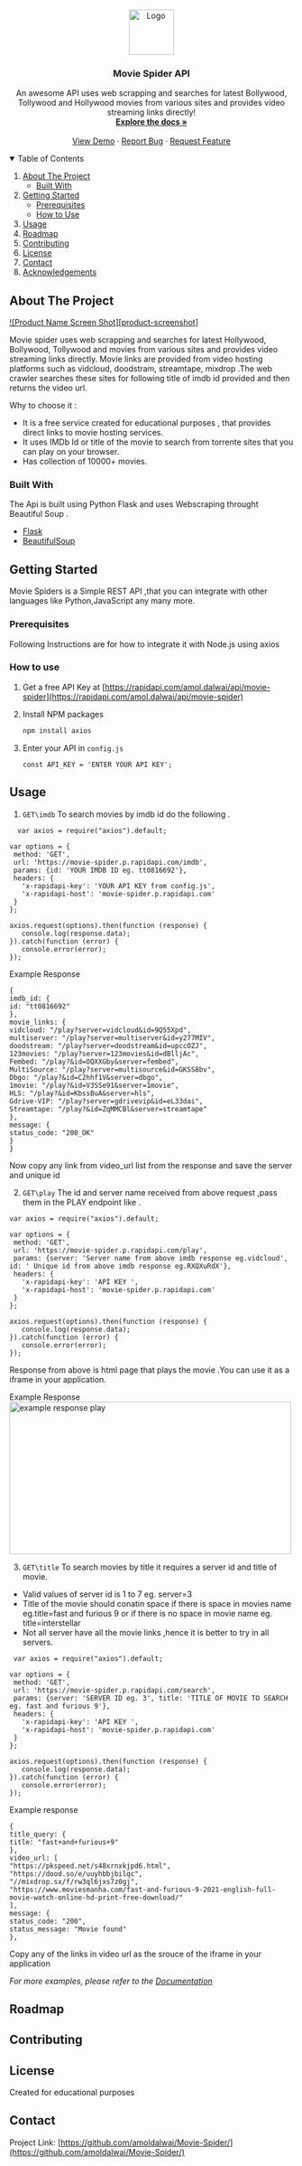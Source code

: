 
<!-- [![Contributors][contributors-shield]][contributors-url]
[![Forks][forks-shield]][forks-url]
[![Stargazers][stars-shield]][stars-url]
[![Issues][issues-shield]][issues-url]
[![MIT License][license-shield]][license-url]
[![LinkedIn][linkedin-shield]][linkedin-url] -->



<!-- PROJECT LOGO -->
<br />
<p align="center">
  <a href="https://github.com/othneildrew/Best-README-Template">
    <img src="https://github.com/amoldalwai/Movie-Spider/blob/main/WatchAnyMovieLogo.png" alt="Logo" width="80" height="80">
  </a>

  <h3 align="center">Movie Spider API</h3>

  <p align="center">
    An awesome API uses web scrapping and searches for latest Bollywood, Tollywood and Hollywood movies from various sites and provides video streaming links directly!
    <br />
    <a href="https://github.com/othneildrew/Best-README-Template"><strong>Explore the docs »</strong></a>
    <br />
    <br />
    <a href="https://github.com/othneildrew/Best-README-Template">View Demo</a>
    ·
    <a href="https://github.com/othneildrew/Best-README-Template/issues">Report Bug</a>
    ·
    <a href="https://github.com/othneildrew/Best-README-Template/issues">Request Feature</a>
  </p>
</p>



<!-- TABLE OF CONTENTS -->
<details open="open">
  <summary>Table of Contents</summary>
  <ol>
    <li>
      <a href="#about-the-project">About The Project</a>
      <ul>
        <li><a href="#built-with">Built With</a></li>
      </ul>
    </li>
    <li>
      <a href="#getting-started">Getting Started</a>
      <ul>
        <li><a href="#prerequisites">Prerequisites</a></li>
        <li><a href="#installation">How to Use</a></li>
      </ul>
    </li>
    <li><a href="#usage">Usage</a></li>
    <li><a href="#roadmap">Roadmap</a></li>
    <li><a href="#contributing">Contributing</a></li>
    <li><a href="#license">License</a></li>
    <li><a href="#contact">Contact</a></li>
    <li><a href="#acknowledgements">Acknowledgements</a></li>
  </ol>
</details>



<!-- ABOUT THE PROJECT -->
## About The Project

[![Product Name Screen Shot][product-screenshot]](https://example.com)

Movie spider uses web scrapping and searches for latest Hollywood, Bollywood, Tollywood and  movies from various sites and provides video streaming links directly.
Movie links are provided from video hosting platforms such as vidcloud, doodstram, streamtape, mixdrop .The web crawler searches these sites for following title of imdb id provided and then returns the video url.

Why to choose it :
* It is a free service created for educational purposes , that provides direct links to movie hosting services.
* It uses IMDb Id or title of the movie to search from torrente sites that you can play on your browser.
* Has collection of 10000+ movies.


### Built With

The Api is built using Python Flask and uses Webscraping throught Beautiful Soup .
* [Flask](https://flask.palletsprojects.com/en/2.0.x/)
* [BeautifulSoup](https://www.crummy.com/software/BeautifulSoup/bs4/doc/)


<!-- GETTING STARTED -->
## Getting Started

Movie Spiders is a Simple REST API ,that you can integrate with other languages like Python,JavaScript any many more.

### Prerequisites

Following Instructions are for how to integrate it with  Node.js using axios

### How to use

1. Get a free API Key at [https://rapidapi.com/amol.dalwai/api/movie-spider](https://rapidapi.com/amol.dalwai/api/movie-spider)

3. Install NPM packages
   ```sh
   npm install axios
   ```
4. Enter your API in `config.js`
   ```JS
   const API_KEY = 'ENTER YOUR API KEY';
   ```


<!-- USAGE EXAMPLES -->
## Usage
1. `GET\imdb`
To search movies by imdb id do the following .
 ```JS
   var axios = require("axios").default;

var options = {
  method: 'GET',
  url: 'https://movie-spider.p.rapidapi.com/imdb',
  params: {id: 'YOUR IMDB ID eg. tt0816692'},
  headers: {
    'x-rapidapi-key': 'YOUR API KEY from config.js',
    'x-rapidapi-host': 'movie-spider.p.rapidapi.com'
  }
};

axios.request(options).then(function (response) {
	console.log(response.data);
}).catch(function (error) {
	console.error(error);
});
 ```
 Example Response
 ```
 {
imdb_id: {
id: "tt0816692"
},
movie_links: {
vidcloud: "/play?server=vidcloud&id=9Q55Xpd",
multiserver: "/play?server=multiserver&id=y277MIV",
doodstream: "/play?server=doodstream&id=upccOZJ",
123movies: "/play?server=123movies&id=dBlljAc",
Fembed: "/play?&id=OQXXGby&server=fembed",
MultiSource: "/play?server=multisource&id=GKSS8bv",
Dbgo: "/play?&id=C2hhf1V&server=dbgo",
1movie: "/play?&id=V3SSe91&server=1movie",
HLS: "/play?&id=KbssBuA&server=hls",
Gdrive-VIP: "/play?server=gdrivevip&id=eL33dai",
Streamtape: "/play?&id=ZqMMCBl&server=streamtape"
},
message: {
status_code: "200_OK"
}
}
 ```
 Now copy any  link from video_url list from the response and save the server and unique id 

 
 2. `GET\play`
The id and server name received from above request ,pass them in the PLAY endpoint like  .
 ```JS
 var axios = require("axios").default;

var options = {
  method: 'GET',
  url: 'https://movie-spider.p.rapidapi.com/play',
  params: {server: 'Server name from above imdb response eg.vidcloud', id: ' Unique id from above imdb response eg.RXQXuRdX'},
  headers: {
    'x-rapidapi-key': 'API KEY ',
    'x-rapidapi-host': 'movie-spider.p.rapidapi.com'
  }
};

axios.request(options).then(function (response) {
	console.log(response.data);
}).catch(function (error) {
	console.error(error);
});
  ```
  
  Response from above is html page that plays the movie .You can use it as a iframe in your application.
 
  Example Response <br/>
  <img src="https://github.com/amoldalwai/Movie-Spider/blob/main/play_example_response.PNG" align="center" alt="example response play" width="500" height="270">
  
  
3. `GET\title`
To search movies by title it requires a server id and title of movie. 
* Valid values of server id is 1 to 7 eg. server=3
* Title of the movie should conatin space if there is space in movies name eg.title=fast and furious 9 or if there is no space in movie name eg. title=interstellar
* Not all server have all the movie links ,hence it is better to try in all servers.
 ```JS
  var axios = require("axios").default;

var options = {
  method: 'GET',
  url: 'https://movie-spider.p.rapidapi.com/search',
  params: {server: 'SERVER ID eg. 3', title: 'TITLE OF MOVIE TO SEARCH eg. fast and furious 9'},
  headers: {
    'x-rapidapi-key': 'API KEY ',
    'x-rapidapi-host': 'movie-spider.p.rapidapi.com'
  }
};

axios.request(options).then(function (response) {
	console.log(response.data);
}).catch(function (error) {
	console.error(error);
});
```
Example response 
```
{
title_query: {
title: "fast+and+furious+9"
},
video_url: [
"https://pkspeed.net/s48xrnxkjpd6.html",
"https://dood.so/e/uuyhbbjbilqc",
"//mixdrop.sx/f/rw3ql6jxs7z0gj",
"https://www.moviesmanha.com/fast-and-furious-9-2021-english-full-movie-watch-online-hd-print-free-download/"
],
message: {
status_code: "200",
status_message: "Movie found"
},
```

Copy any of the links in video url as the srouce of the iframe in your application 



_For more examples, please refer to the [Documentation](https://rapidapi.com/amol.dalwai/api/movie-spider)_



<!-- ROADMAP -->
## Roadmap




<!-- CONTRIBUTING -->
## Contributing





<!-- LICENSE -->
## License

Created for educational purposes



<!-- CONTACT -->
## Contact


Project Link: [https://github.com/amoldalwai/Movie-Spider/](https://github.com/amoldalwai/Movie-Spider/)






